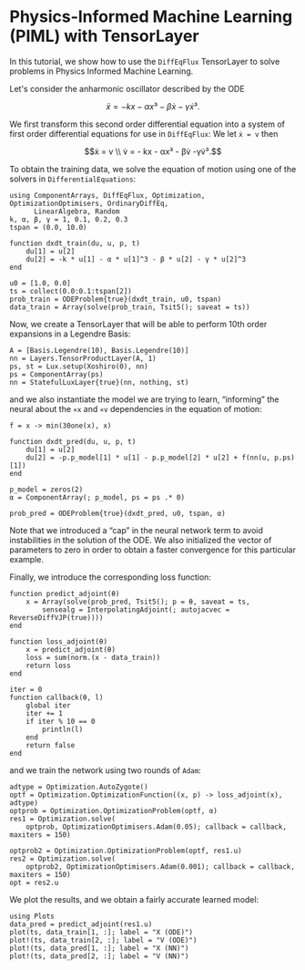 # Physics-Informed Machine Learning (PIML) with TensorLayer

In this tutorial, we show how to use the `DiffEqFlux` TensorLayer to solve problems
in Physics Informed Machine Learning.

Let's consider the anharmonic oscillator described by the ODE

```math
ẍ = - kx - αx³ - βẋ -γẋ³.
```

We first transform this second order differential equation into a system of first order
differential equations for use in `DiffEqFlux`: We let `ẋ = v` then 
```math
ẋ = v \\
v̇ = - kx - αx³ - βv̇ -γv̇³.
```

To obtain the training data, we solve the equation of motion using one of the
solvers in `DifferentialEquations`:

```@example tensor
using ComponentArrays, DiffEqFlux, Optimization, OptimizationOptimisers, OrdinaryDiffEq,
      LinearAlgebra, Random
k, α, β, γ = 1, 0.1, 0.2, 0.3
tspan = (0.0, 10.0)

function dxdt_train(du, u, p, t)
    du[1] = u[2]
    du[2] = -k * u[1] - α * u[1]^3 - β * u[2] - γ * u[2]^3
end

u0 = [1.0, 0.0]
ts = collect(0.0:0.1:tspan[2])
prob_train = ODEProblem{true}(dxdt_train, u0, tspan)
data_train = Array(solve(prob_train, Tsit5(); saveat = ts))
```

Now, we create a TensorLayer that will be able to perform 10th order expansions in
a Legendre Basis:

```@example tensor
A = [Basis.Legendre(10), Basis.Legendre(10)]
nn = Layers.TensorProductLayer(A, 1)
ps, st = Lux.setup(Xoshiro(0), nn)
ps = ComponentArray(ps)
nn = StatefulLuxLayer{true}(nn, nothing, st)
```

and we also instantiate the model we are trying to learn, “informing” the neural
about the `∝x` and `∝v` dependencies in the equation of motion:

```@example tensor
f = x -> min(30one(x), x)

function dxdt_pred(du, u, p, t)
    du[1] = u[2]
    du[2] = -p.p_model[1] * u[1] - p.p_model[2] * u[2] + f(nn(u, p.ps)[1])
end

p_model = zeros(2)
α = ComponentArray(; p_model, ps = ps .* 0)

prob_pred = ODEProblem{true}(dxdt_pred, u0, tspan, α)
```

Note that we introduced a “cap” in the neural network term to avoid instabilities
in the solution of the ODE. We also initialized the vector of parameters to zero
in order to obtain a faster convergence for this particular example.

Finally, we introduce the corresponding loss function:

```@example tensor
function predict_adjoint(θ)
    x = Array(solve(prob_pred, Tsit5(); p = θ, saveat = ts,
        sensealg = InterpolatingAdjoint(; autojacvec = ReverseDiffVJP(true))))
end

function loss_adjoint(θ)
    x = predict_adjoint(θ)
    loss = sum(norm.(x - data_train))
    return loss
end

iter = 0
function callback(θ, l)
    global iter
    iter += 1
    if iter % 10 == 0
        println(l)
    end
    return false
end
```

and we train the network using two rounds of `Adam`:

```@example tensor
adtype = Optimization.AutoZygote()
optf = Optimization.OptimizationFunction((x, p) -> loss_adjoint(x), adtype)
optprob = Optimization.OptimizationProblem(optf, α)
res1 = Optimization.solve(
    optprob, OptimizationOptimisers.Adam(0.05); callback = callback, maxiters = 150)

optprob2 = Optimization.OptimizationProblem(optf, res1.u)
res2 = Optimization.solve(
    optprob2, OptimizationOptimisers.Adam(0.001); callback = callback, maxiters = 150)
opt = res2.u
```

We plot the results, and we obtain a fairly accurate learned model:

```@example tensor
using Plots
data_pred = predict_adjoint(res1.u)
plot(ts, data_train[1, :]; label = "X (ODE)")
plot!(ts, data_train[2, :]; label = "V (ODE)")
plot!(ts, data_pred[1, :]; label = "X (NN)")
plot!(ts, data_pred[2, :]; label = "V (NN)")
```
